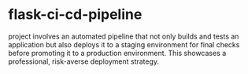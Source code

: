 # flask-ci-cd-pipeline
project involves an automated pipeline that not only builds and tests an application but also deploys it to a staging environment for final checks before promoting it to a production environment. This showcases a professional, risk-averse deployment strategy.
